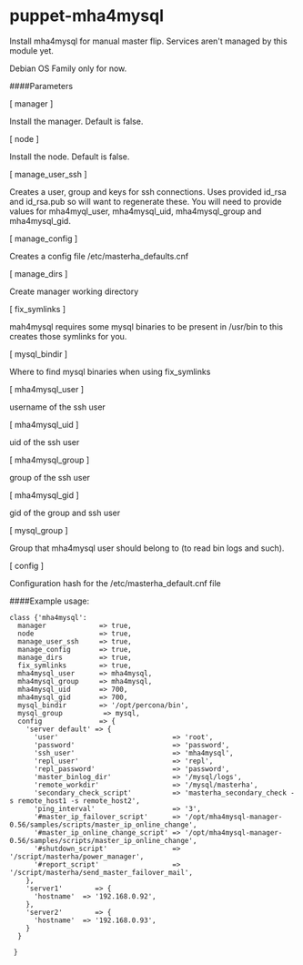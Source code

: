 # puppet-mha4mysql
Install mha4mysql for manual master flip.
Services aren't managed by this module yet.

Debian OS Family only for now.

####Parameters

[ manager ]

Install the manager. Default is false.

[ node ]

Install the node. Default is false.

[ manage_user_ssh ]

Creates a user, group and keys for ssh connections. Uses provided id_rsa and id_rsa.pub so will want to regenerate these. You will need to provide values for mha4myql_user, mha4mysql_uid, mha4mysql_group and mha4mysql_gid.

[ manage_config ]

Creates a config file /etc/masterha_defaults.cnf

[ manage_dirs ]

Create manager working directory

[ fix_symlinks ]

mah4mysql requires some mysql binaries to be present in /usr/bin to this creates those symlinks for you.

[ mysql_bindir ]

Where to find mysql binaries when using fix_symlinks

[ mha4mysql_user ]

username of the ssh user

[ mha4mysql_uid ]

uid of the ssh user

[ mha4mysql_group ]

group of the ssh user

[ mha4mysql_gid ]

gid of the group and ssh user

[ mysql_group ]

Group that mha4mysql user should belong to (to read bin logs and such).

[ config ]

Configuration hash for the /etc/masterha_default.cnf file


####Example usage:

```
class {'mha4mysql':
  manager             => true,
  node                => true,
  manage_user_ssh     => true,
  manage_config       => true,
  manage_dirs         => true,
  fix_symlinks        => true,
  mha4mysql_user      => mha4mysql,
  mha4mysql_group     => mha4mysql,
  mha4mysql_uid       => 700,
  mha4mysql_gid       => 700,
  mysql_bindir        => '/opt/percona/bin',
  mysql_group          => mysql,
  config              => {
    'server default' => {
      'user'                            => 'root',
      'password'                        => 'password',
      'ssh_user'                        => 'mha4mysql',
      'repl_user'                       => 'repl',
      'repl_password'                   => 'password',
      'master_binlog_dir'               => '/mysql/logs',
      'remote_workdir'                  => '/mysql/masterha',
      'secondary_check_script'          => 'masterha_secondary_check -s remote_host1 -s remote_host2',
      'ping_interval'                   => '3',
      '#master_ip_failover_script'      => '/opt/mha4mysql-manager-0.56/samples/scripts/master_ip_online_change',
      '#master_ip_online_change_script' => '/opt/mha4mysql-manager-0.56/samples/scripts/master_ip_online_change',
      '#shutdown_script'                => '/script/masterha/power_manager',
      '#report_script'                  => '/script/masterha/send_master_failover_mail',
    },
    'server1'        => {
      'hostname'  => '192.168.0.92',
    },
    'server2'        => {
      'hostname'  => '192.168.0.93',
    }
  }

 }
 ```
